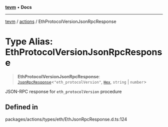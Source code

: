 [**tevm**](../../README.md) • **Docs**

***

[tevm](../../modules.md) / [actions](../README.md) / EthProtocolVersionJsonRpcResponse

# Type Alias: EthProtocolVersionJsonRpcResponse

> **EthProtocolVersionJsonRpcResponse**: [`JsonRpcResponse`](../../index/type-aliases/JsonRpcResponse.md)\<`"eth_protocolVersion"`, [`Hex`](../../index/type-aliases/Hex.md), `string` \| `number`\>

JSON-RPC response for `eth_protocolVersion` procedure

## Defined in

packages/actions/types/eth/EthJsonRpcResponse.d.ts:124
